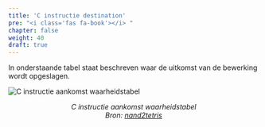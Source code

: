 ```yaml
---
title: 'C instructie destination'
pre: "<i class='fas fa-book'></i> "
chapter: false
weight: 40
draft: true
---
```


In onderstaande tabel staat beschreven waar de uitkomst van de bewerking wordt opgeslagen.

![C instructie aankomst waarheidstabel ](/images/C_instruction_dest.png)
<div class="image_courtesy">
  C instructie aankomst waarheidstabel </br>
  Bron: 
   <a href="https://b1391bd6-da3d-477d-8c01-38cdf774495a.filesusr.com/ugd/44046b_b2cad2eea33847869b86c541683551a7.pdf" target="_blank">nand2tetris</a>
</div>

<style>
  div.image_courtesy {
    text-align: center;
    font-size: 100%;
    font-style: italic;
  }
</style>